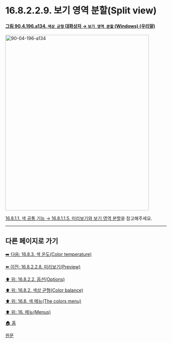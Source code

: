 # 16.8.2.2.9. 보기 영역 분할(Split view)

<a id="90-04-196-a134"></a>

#### [그림 90.4.196.a134. `색상 균형` 대화상자 → `보기 영역 분할` (Windows) (우리말)](./90-04-0196-color_balance.md#90-04-196-a134)
<img width="448" height="547" alt="90-04-196-a134" src="https://github.com/user-attachments/assets/e538b807-aea3-4ec0-82a9-f7937294f8f2" />

[16.8.1.1. 색 공통 기능 → 16.8.1.1.5. 미리보기와 보기 영역 분할](./16-08-01-01-05-preview_n_split_view.md)을 참고해주세요.

***

## 다른 페이지로 가기

[➡️ 다음: 16.8.3. 색 온도(Color temperature)](./16-08-03-00-color-temperature.md)

[⬅️ 이전: 16.8.2.2.8. 미리보기(Preview)](./16-08-02-02-08-preview.md)

[⬆️ 위: 16.8.2.2. 옵션(Options)](./16-08-02-02-00-options.md)

[⬆️ 위: 16.8.2. 색상 균형(Color balance)](./16-08-02-00-color-balance.md)

[⬆️ 위: 16.8. 색 메뉴(The colors menu)](./16-08-00-the-colors-menu.md)

[⬆️ 위: 16. 메뉴(Menus)](./16-00-menus.md)

[🏠 홈](./00-home.md)

[원문](https://docs.gimp.org/2.10/ko/gimp-tool-color-balance.html#idm30602)